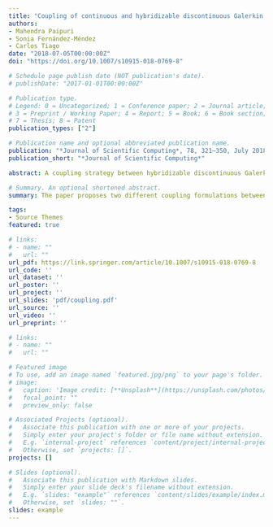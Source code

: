```yaml
---
title: "Coupling of continuous and hybridizable discontinuous Galerkin methods for conjugate heat transfer problem"
authors: 
- Mahendra Paipuri
- Sonia Fernández-Méndez
- Carlos Tiago
date: "2018-07-05T00:00:00Z"
doi: "https://doi.org/10.1007/s10915-018-0769-8"

# Schedule page publish date (NOT publication's date).
# publishDate: "2017-01-01T00:00:00Z"

# Publication type.
# Legend: 0 = Uncategorized; 1 = Conference paper; 2 = Journal article;
# 3 = Preprint / Working Paper; 4 = Report; 5 = Book; 6 = Book section;
# 7 = Thesis; 8 = Patent
publication_types: ["2"]

# Publication name and optional abbreviated publication name.
publication: "*Journal of Scientific Computing*, 78, 321–350, July 2018"
publication_short: "*Journal of Scientific Computing*"

abstract: A coupling strategy between hybridizable discontinuous Galerkin (HDG) and continuous Galerkin (CG) methods is proposed in the framework of second-order elliptic operators. The coupled formulation is implemented and its convergence properties are established numerically by using manufactured solutions. Afterwards, the solution of the coupled Navier–Stokes convection–diffusion problem, using Boussinesq approximation, is formulated within the HDG framework and analysed using numerical experiments. Results of Rayleigh–Bénard convection flow are also presented and validated with literature data. Finally, the proposed coupled formulation between HDG and CG for heat equation is combined with the coupled Navier–Stokes/convection diffusion equations to formulate a new CG–HDG model for solving conjugate heat transfer problems. Benchmark examples are solved using the proposed model and validated with literature values. The proposed CG–HDG model is also compared with a CG–CG model, where all the equations are discretized using the CG method, and it is concluded that CG–HDG model can have a superior computational efficiency when compared to CG–CG model.

# Summary. An optional shortened abstract.
summary: The paper proposes two different coupling formulations between Hybridizable Discontinuous Galerkin (HDG) and Continuous Galerkin (CG) methods for second-order elliptic operators.

tags:
- Source Themes
featured: true

# links:
# - name: ""
#   url: ""
url_pdf: https://link.springer.com/article/10.1007/s10915-018-0769-8
url_code: ''
url_dataset: ''
url_poster: ''
url_project: ''
url_slides: 'pdf/coupling.pdf'
url_source: ''
url_video: ''
url_preprint: ''

# links:
# - name: ""
#   url: ""

# Featured image
# To use, add an image named `featured.jpg/png` to your page's folder. 
# image:
#   caption: 'Image credit: [**Unsplash**](https://unsplash.com/photos/jdD8gXaTZsc)'
#   focal_point: ""
#   preview_only: false

# Associated Projects (optional).
#   Associate this publication with one or more of your projects.
#   Simply enter your project's folder or file name without extension.
#   E.g. `internal-project` references `content/project/internal-project/index.md`.
#   Otherwise, set `projects: []`.
projects: []

# Slides (optional).
#   Associate this publication with Markdown slides.
#   Simply enter your slide deck's filename without extension.
#   E.g. `slides: "example"` references `content/slides/example/index.md`.
#   Otherwise, set `slides: ""`.
slides: example
---
```

